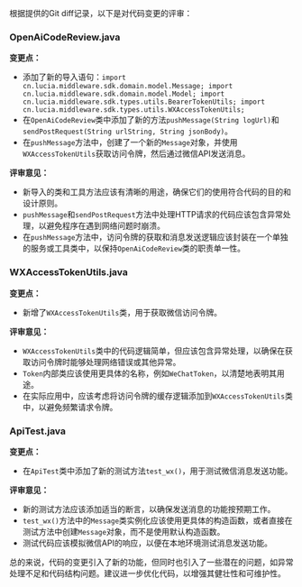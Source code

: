 根据提供的Git diff记录，以下是对代码变更的评审：

### OpenAiCodeReview.java

**变更点：**
- 添加了新的导入语句：`import cn.lucia.middleware.sdk.domain.model.Message; import cn.lucia.middleware.sdk.domain.model.Model; import cn.lucia.middleware.sdk.types.utils.BearerTokenUtils; import cn.lucia.middleware.sdk.types.utils.WXAccessTokenUtils;`
- 在`OpenAiCodeReview`类中添加了新的方法`pushMessage(String logUrl)`和`sendPostRequest(String urlString, String jsonBody)`。
- 在`pushMessage`方法中，创建了一个新的`Message`对象，并使用`WXAccessTokenUtils`获取访问令牌，然后通过微信API发送消息。

**评审意见：**
- 新导入的类和工具方法应该有清晰的用途，确保它们的使用符合代码的目的和设计原则。
- `pushMessage`和`sendPostRequest`方法中处理HTTP请求的代码应该包含异常处理，以避免程序在遇到网络问题时崩溃。
- 在`pushMessage`方法中，访问令牌的获取和消息发送逻辑应该封装在一个单独的服务或工具类中，以保持`OpenAiCodeReview`类的职责单一性。

### WXAccessTokenUtils.java

**变更点：**
- 新增了`WXAccessTokenUtils`类，用于获取微信访问令牌。

**评审意见：**
- `WXAccessTokenUtils`类中的代码逻辑简单，但应该包含异常处理，以确保在获取访问令牌时能够处理网络错误或其他异常。
- `Token`内部类应该使用更具体的名称，例如`WeChatToken`，以清楚地表明其用途。
- 在实际应用中，应该考虑将访问令牌的缓存逻辑添加到`WXAccessTokenUtils`类中，以避免频繁请求令牌。

### ApiTest.java

**变更点：**
- 在`ApiTest`类中添加了新的测试方法`test_wx()`，用于测试微信消息发送功能。

**评审意见：**
- 新的测试方法应该添加适当的断言，以确保发送消息的功能按预期工作。
- `test_wx()`方法中的`Message`类实例化应该使用更具体的构造函数，或者直接在测试方法中创建`Message`对象，而不是使用默认构造函数。
- 测试代码应该模拟微信API的响应，以便在本地环境测试消息发送功能。

总的来说，代码的变更引入了新的功能，但同时也引入了一些潜在的问题，如异常处理不足和代码结构问题。建议进一步优化代码，以增强其健壮性和可维护性。